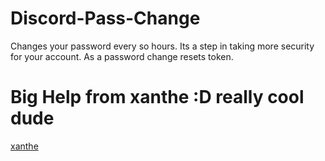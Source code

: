 # Discord-Pass-Change
Changes your password every so hours. Its a step in taking more security for your account. As a password change resets token.
# Big Help from xanthe :D really cool dude
[xanthe](https://github.com/xanthe1337)

